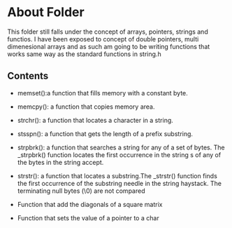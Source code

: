 # About Folder

This folder still falls under the concept of arrays, pointers, strings and functios. I have been exposed to concept of double pointers, multi dimenesional arrays and as such am going to be writing functions that works same way as the standard functions in string.h

## Contents

* memset():a function that fills memory with a constant byte.

* memcpy(): a function that copies memory area.

* strchr(): a function that locates a character in a string.

* stsspn(): a function that gets the length of a prefix substring.

* strpbrk():  a function that searches a string for any of a set of bytes. The _strpbrk() function locates the first occurrence in the string s of any of the bytes in the string accept.

* strstr(): a function that locates a substring.The _strstr() function finds the first occurrence of the substring needle in the string haystack. The terminating null bytes (\0) are not compared

* Function that add the diagonals of a square matrix
* Function that sets the value of a pointer to a char
